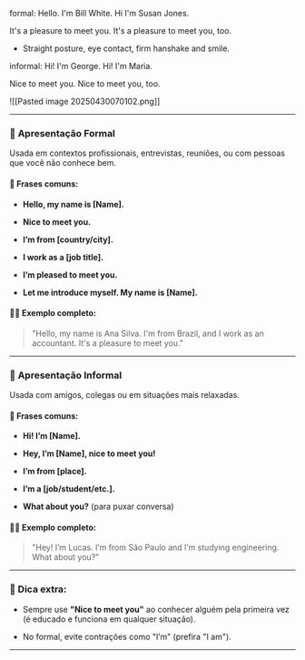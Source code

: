 
formal:
Hello. I'm Bill White.
Hi I'm Susan Jones.

It's a pleasure to meet you.
It's a pleasure to meet you, too.

- Straight posture, eye contact, firm hanshake and smile.

informal:
Hi! I'm George.
Hi! I'm Maria.

Nice to meet you.
Nice to meet you, too.


![[Pasted image 20250430070102.png]]

---

### 👔 **Apresentação Formal**

Usada em contextos profissionais, entrevistas, reuniões, ou com pessoas que você não conhece bem.

#### 📌 Frases comuns:

- **Hello, my name is [Name].**
    
- **Nice to meet you.**
    
- **I’m from [country/city].**
    
- **I work as a [job title].**
    
- **I’m pleased to meet you.**
    
- **Let me introduce myself. My name is [Name].**
    

#### 🧑‍💼 Exemplo completo:

> "Hello, my name is Ana Silva. I'm from Brazil, and I work as an accountant. It's a pleasure to meet you."

---

### 👕 **Apresentação Informal**

Usada com amigos, colegas ou em situações mais relaxadas.

#### 📌 Frases comuns:

- **Hi! I’m [Name].**
    
- **Hey, I’m [Name], nice to meet you!**
    
- **I’m from [place].**
    
- **I’m a [job/student/etc.].**
    
- **What about you?** (para puxar conversa)
    

#### 🧑‍🎓 Exemplo completo:

> "Hey! I’m Lucas. I’m from São Paulo and I’m studying engineering. What about you?"

---

### 👀 Dica extra:

- Sempre use **"Nice to meet you"** ao conhecer alguém pela primeira vez (é educado e funciona em qualquer situação).
    
- No formal, evite contrações como "I’m" (prefira "I am").
    

---
